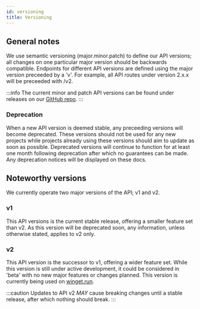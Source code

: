 ```yaml
---
id: versioning
title: Versioning
---
```


## General notes
We use semantic versioning (major.minor.patch) to define our API versions; all changes on one particular major version should be backwards compatible. Endpoints for different API versions are defined using the major version preceeded by a 'v'. For example, all API routes under version 2.x.x will be preceeded with /v2.

:::info
The current minor and patch API versions can be found under releases on our [GitHub repo](https://github.com/winget-run/api).
:::

### Deprecation
When a new API version is deemed stable, any preceeding versions will become deprecated. These versions should not be used for any new projects while projects already using these versions should aim to update as soon as possible. Deprecated versions will continue to function for at least one month following deprecation after which no guarantees can be made. Any deprecation notices will be displayed on these docs.

## Noteworthy versions
We currently operate two major versions of the API; v1 and v2.

### v1
This API versions is the current stable release, offering a smaller feature set than v2. As this version will be deprecated soon, any information, unless otherwise stated, applies to v2 only.

### v2
This API version is the successor to v1, offering a wider feature set. While this version is still under active development, it could be considered in 'beta' with no new major features or changes planned. This version is currently being used on [winget.run](https://winget.run).

:::caution
Updates to API v2 *MAY* cause breaking changes until a stable release, after which nothing should break.
:::
